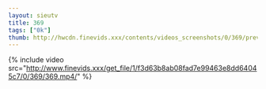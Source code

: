 ```yaml
--- 
layout: sieutv
title: 369
tags: ["0k"]
thumb: http://hwcdn.finevids.xxx/contents/videos_screenshots/0/369/preview.mp4.jpg
---
```

{% include video src="http://www.finevids.xxx/get_file/1/f3d63b8ab08fad7e99463e8dd64045c7/0/369/369.mp4/" %} 
